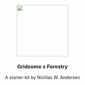 <p align="center">
  <img src="https://github.com/itsnwa/itsnwa.com/blob/master/gridsome-forestry.png" height="164">
  <h3 align="center">Gridsome x Forestry</h3>
  <p align="center">A starter-kit by Nichlas W. Andersen<p>
</p>